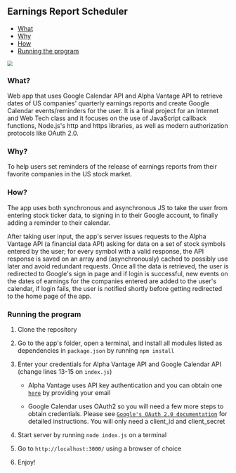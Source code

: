 ## Earnings Report Scheduler

- [What](#what)
- [Why](#why)
- [How](#how)
- [Running the program](#running-the-program)

<img src="C:\Users\wac\Desktop\Education\Past Semesters\Spring21\CSCI355\CS355-FP-23587661\code\images\home-page-capture.JPG" style="zoom:75%;" />

### What?

Web app that uses Google Calendar API and Alpha Vantage API to retrieve dates of US companies' quarterly earnings reports and create Google Calendar events/reminders for the user. It is a final project for an Internet and Web Tech class and it focuses on the use of JavaScript callback functions, Node.js's http and https libraries, as well as modern authorization protocols like OAuth 2.0.

### Why?

To help users set reminders of the release of earnings reports from their favorite companies in the US stock market.

### How?

The app uses both synchronous and asynchronous JS to take the user from entering stock ticker data, to signing in to their Google account, to finally adding a reminder to their calendar.

After taking user input, the app's server issues requests to the Alpha Vantage API (a financial data API) asking for data on a set of stock symbols entered by the user; for every symbol with a valid response, the API response is saved on an array and (asynchronously) cached to possibly use later and avoid redundant requests. Once all the data is retrieved, the user is redirected to Google's sign in page and if login is successful, new events on the dates of earnings for the companies entered are added to the user's calendar, if login fails, the user is notified shortly before getting redirected to the home page of the app.

### Running the program

1. Clone the repository

2. Go to the app's folder, open a terminal, and install all modules listed as dependencies in `package.json` by running `npm install` 

3. Enter your credentials for Alpha Vantage API and Google Calendar API (change lines 13-15 on `index.js`)

   - Alpha Vantage uses API key authentication and you can obtain one [`here`](https://www.alphavantage.co/support/#api-key) by providing your email

   - Google Calendar uses OAuth2 so you will need a few more steps to obtain credentials. Please see [`Google's OAuth 2.0 documentation`](https://developers.google.com/identity/protocols/oauth2) for detailed instructions. You will only need a client_id and client_secret

4. Start server by running `node index.js` on a terminal

5. Go to `http://localhost:3000/` using a browser of choice

6. Enjoy!